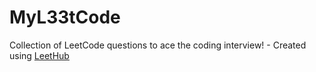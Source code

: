 # MyL33tCode
Collection of LeetCode questions to ace the coding interview! - Created using [LeetHub](https://github.com/QasimWani/LeetHub)
